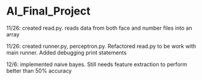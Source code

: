 # AI_Final_Project

11/26: created read.py. reads data from both face and number files into an array

11/26: created runner.py, perceptron.py. Refactored read.py to be work with main runner. Added debugging print statements

12/6: implemented naive bayes. Still needs feature extraction to perform better than 50% accuracy
